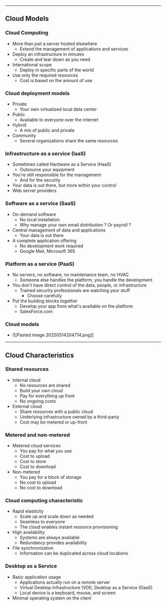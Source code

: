
---

## Cloud Models

### Cloud Computing
- More than just a server hosted elsewhere
	- Extend the management of applications and services
- Deploy an infrastructure in minutes
	- Create and tear down as you need
- International scope
	- Deploy in specific parts of the world
- Use only the required resources
	- Cost is based on the amount of use

### Cloud deployment models
- Private
	- Your own virtualized local data center
- Public
	- Available to everyone over the internet
- Hybrid
	- A mix of public and private
- Community
	- Several organizations share the same resources

### Infrastructure as a service (IaaS)
- Sometimes called Hardware as a Service (HaaS)
	- Outsource your equipment
- You're still responsible for the management
	- And for the security
- Your data is out there, but more within your control
- Web server providers

### Software as a service (SaaS)
- On-demand software
	- No local installation
	- Why manage your own email distribution ? Or payroll ?
- Central management of data and applications
	- Your data is out there
- A complete application offering
	- No development work required
	- Google Mail, Microsoft 365

### Platform as a service (PaaS)
- No servers, no software, no maintenance team, no HVAC
	- Someone else handles the platform, you handle the development
- You don't have direct control of the data, people, or infrastructure
	- Trained security professionals are watching your stuff
		- Choose carefully
- Put the building blocks together
	- Develop your app from what's available on the platform
	- SalesForce.com

### Cloud models
- ![[Pasted image 20250514204714.png]]

---

## Cloud Characteristics

### Shared resources
- Internal cloud
	- No resources are shared
	- Build your own cloud
	- Pay for everything up front
	- No ongoing costs
- External cloud
	- Share resources with a public cloud
	- Underlying infrastructure owned by a third-party
	- Cost may be metered or up-front

### Metered and non-metered
- Metered cloud services
	- You pay for what you use
	- Cost to upload
	- Cost to store
	- Cost to download
- Non-metered
	- You pay for a block of storage
	- No cost to upload
	- No cost to download

### Cloud computing characteristic
- Rapid elasticity
	- Scale up and scale down as needed
	- Seamless to everyone
	- The cloud enables instant resource provisioning
- High availability
	- Systems are always available
	- Redundancy provides availability
- File synchronization
	- Information can be duplicated across cloud locations

### Desktop as a Service
- Basic application usage
	- Applications actually run on a remote server
	- Virtual Desktop Infrastructure (VDI), Desktop as a Service (DaaS)
	- Local device is a keyboard, mouse, and screen
- Minimal operating system on the client 